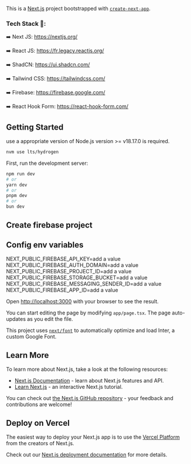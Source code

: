 This is a [Next.js](https://nextjs.org/) project bootstrapped with [`create-next-app`](https://github.com/vercel/next.js/tree/canary/packages/create-next-app).

### Tech Stack 🔨:

➡️ Next JS: https://nextjs.org/

➡️ React JS: https://fr.legacy.reactjs.org/

➡️ ShadCN: https://ui.shadcn.com/

➡️ Tailwind CSS: https://tailwindcss.com/

➡️ Firebase: https://firebase.google.com/

➡️ React Hook Form: https://react-hook-form.com/

## Getting Started

use a appropriate version of Node.js version >= v18.17.0 is required.

```bash
nvm use lts/hydrogen
```

First, run the development server:

```bash
npm run dev
# or
yarn dev
# or
pnpm dev
# or
bun dev
```

## Create firebase project

## Config env variables

NEXT_PUBLIC_FIREBASE_API_KEY=add a value
NEXT_PUBLIC_FIREBASE_AUTH_DOMAIN=add a value
NEXT_PUBLIC_FIREBASE_PROJECT_ID=add a value
NEXT_PUBLIC_FIREBASE_STORAGE_BUCKET=add a value
NEXT_PUBLIC_FIREBASE_MESSAGING_SENDER_ID=add a value
NEXT_PUBLIC_FIREBASE_APP_ID=add a value

Open [http://localhost:3000](http://localhost:3000) with your browser to see the result.

You can start editing the page by modifying `app/page.tsx`. The page auto-updates as you edit the file.

This project uses [`next/font`](https://nextjs.org/docs/basic-features/font-optimization) to automatically optimize and load Inter, a custom Google Font.

## Learn More

To learn more about Next.js, take a look at the following resources:

- [Next.js Documentation](https://nextjs.org/docs) - learn about Next.js features and API.
- [Learn Next.js](https://nextjs.org/learn) - an interactive Next.js tutorial.

You can check out [the Next.js GitHub repository](https://github.com/vercel/next.js/) - your feedback and contributions are welcome!

## Deploy on Vercel

The easiest way to deploy your Next.js app is to use the [Vercel Platform](https://vercel.com/new?utm_medium=default-template&filter=next.js&utm_source=create-next-app&utm_campaign=create-next-app-readme) from the creators of Next.js.

Check out our [Next.js deployment documentation](https://nextjs.org/docs/deployment) for more details.
